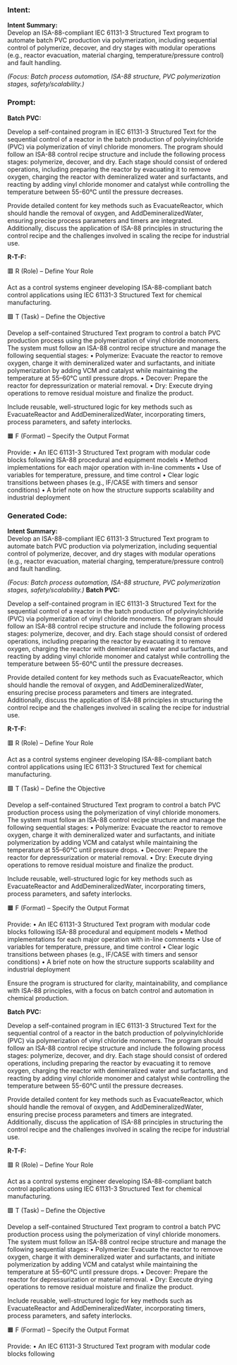 ### Intent:
**Intent Summary:**  
Develop an ISA-88-compliant IEC 61131-3 Structured Text program to automate batch PVC production via polymerization, including sequential control of polymerize, decover, and dry stages with modular operations (e.g., reactor evacuation, material charging, temperature/pressure control) and fault handling.  

*(Focus: Batch process automation, ISA-88 structure, PVC polymerization stages, safety/scalability.)*

### Prompt:
**Batch PVC:**

Develop a self-contained program in IEC 61131-3 Structured Text for the sequential control of a reactor in the batch production of polyvinylchloride (PVC) via polymerization of vinyl chloride monomers. The program should follow an ISA-88 control recipe structure and include the following process stages: polymerize, decover, and dry. Each stage should consist of ordered operations, including preparing the reactor by evacuating it to remove oxygen, charging the reactor with demineralized water and surfactants, and reacting by adding vinyl chloride monomer and catalyst while controlling the temperature between 55-60°C until the pressure decreases.

Provide detailed content for key methods such as EvacuateReactor, which should handle the removal of oxygen, and AddDemineralizedWater, ensuring precise process parameters and timers are integrated. Additionally, discuss the application of ISA-88 principles in structuring the control recipe and the challenges involved in scaling the recipe for industrial use.

**R-T-F:**

🟥 R (Role) – Define Your Role

Act as a control systems engineer developing ISA-88-compliant batch control applications using IEC 61131-3 Structured Text for chemical manufacturing.

🟩 T (Task) – Define the Objective

Develop a self-contained Structured Text program to control a batch PVC production process using the polymerization of vinyl chloride monomers. The system must follow an ISA-88 control recipe structure and manage the following sequential stages:
	•	Polymerize: Evacuate the reactor to remove oxygen, charge it with demineralized water and surfactants, and initiate polymerization by adding VCM and catalyst while maintaining the temperature at 55–60°C until pressure drops.
	•	Decover: Prepare the reactor for depressurization or material removal.
	•	Dry: Execute drying operations to remove residual moisture and finalize the product.

Include reusable, well-structured logic for key methods such as EvacuateReactor and AddDemineralizedWater, incorporating timers, process parameters, and safety interlocks.

🟧 F (Format) – Specify the Output Format

Provide:
	•	An IEC 61131-3 Structured Text program with modular code blocks following ISA-88 procedural and equipment models
	•	Method implementations for each major operation with in-line comments
	•	Use of variables for temperature, pressure, and time control
	•	Clear logic transitions between phases (e.g., IF/CASE with timers and sensor conditions)
	•	A brief note on how the structure supports scalability and industrial deployment

### Generated Code:
**Intent Summary:**  
Develop an ISA-88-compliant IEC 61131-3 Structured Text program to automate batch PVC production via polymerization, including sequential control of polymerize, decover, and dry stages with modular operations (e.g., reactor evacuation, material charging, temperature/pressure control) and fault handling.  

*(Focus: Batch process automation, ISA-88 structure, PVC polymerization stages, safety/scalability.)*
**Batch PVC:**

Develop a self-contained program in IEC 61131-3 Structured Text for the sequential control of a reactor in the batch production of polyvinylchloride (PVC) via polymerization of vinyl chloride monomers. The program should follow an ISA-88 control recipe structure and include the following process stages: polymerize, decover, and dry. Each stage should consist of ordered operations, including preparing the reactor by evacuating it to remove oxygen, charging the reactor with demineralized water and surfactants, and reacting by adding vinyl chloride monomer and catalyst while controlling the temperature between 55-60°C until the pressure decreases.

Provide detailed content for key methods such as EvacuateReactor, which should handle the removal of oxygen, and AddDemineralizedWater, ensuring precise process parameters and timers are integrated. Additionally, discuss the application of ISA-88 principles in structuring the control recipe and the challenges involved in scaling the recipe for industrial use.

**R-T-F:**

🟥 R (Role) – Define Your Role

Act as a control systems engineer developing ISA-88-compliant batch control applications using IEC 61131-3 Structured Text for chemical manufacturing.

🟩 T (Task) – Define the Objective

Develop a self-contained Structured Text program to control a batch PVC production process using the polymerization of vinyl chloride monomers. The system must follow an ISA-88 control recipe structure and manage the following sequential stages:
	•	Polymerize: Evacuate the reactor to remove oxygen, charge it with demineralized water and surfactants, and initiate polymerization by adding VCM and catalyst while maintaining the temperature at 55–60°C until pressure drops.
	•	Decover: Prepare the reactor for depressurization or material removal.
	•	Dry: Execute drying operations to remove residual moisture and finalize the product.

Include reusable, well-structured logic for key methods such as EvacuateReactor and AddDemineralizedWater, incorporating timers, process parameters, and safety interlocks.

🟧 F (Format) – Specify the Output Format

Provide:
	•	An IEC 61131-3 Structured Text program with modular code blocks following ISA-88 procedural and equipment models
	•	Method implementations for each major operation with in-line comments
	•	Use of variables for temperature, pressure, and time control
	•	Clear logic transitions between phases (e.g., IF/CASE with timers and sensor conditions)
	•	A brief note on how the structure supports scalability and industrial deployment

Ensure the program is structured for clarity, maintainability, and compliance with ISA-88 principles, with a focus on batch control and automation in chemical production.

**Batch PVC:**

Develop a self-contained program in IEC 61131-3 Structured Text for the sequential control of a reactor in the batch production of polyvinylchloride (PVC) via polymerization of vinyl chloride monomers. The program should follow an ISA-88 control recipe structure and include the following process stages: polymerize, decover, and dry. Each stage should consist of ordered operations, including preparing the reactor by evacuating it to remove oxygen, charging the reactor with demineralized water and surfactants, and reacting by adding vinyl chloride monomer and catalyst while controlling the temperature between 55-60°C until the pressure decreases.

Provide detailed content for key methods such as EvacuateReactor, which should handle the removal of oxygen, and AddDemineralizedWater, ensuring precise process parameters and timers are integrated. Additionally, discuss the application of ISA-88 principles in structuring the control recipe and the challenges involved in scaling the recipe for industrial use.

**R-T-F:**

🟥 R (Role) – Define Your Role

Act as a control systems engineer developing ISA-88-compliant batch control applications using IEC 61131-3 Structured Text for chemical manufacturing.

🟩 T (Task) – Define the Objective

Develop a self-contained Structured Text program to control a batch PVC production process using the polymerization of vinyl chloride monomers. The system must follow an ISA-88 control recipe structure and manage the following sequential stages:
	•	Polymerize: Evacuate the reactor to remove oxygen, charge it with demineralized water and surfactants, and initiate polymerization by adding VCM and catalyst while maintaining the temperature at 55–60°C until pressure drops.
	•	Decover: Prepare the reactor for depressurization or material removal.
	•	Dry: Execute drying operations to remove residual moisture and finalize the product.

Include reusable, well-structured logic for key methods such as EvacuateReactor and AddDemineralizedWater, incorporating timers, process parameters, and safety interlocks.

🟧 F (Format) – Specify the Output Format

Provide:
	•	An IEC 61131-3 Structured Text program with modular code blocks following
